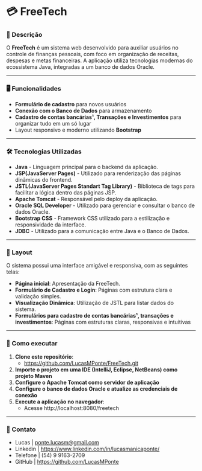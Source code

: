 # 💳 FreeTech

### 📖 Descrição


O **FreeTech** é um sistema web desenvolvido para auxiliar usuários no controle de finanças pessoais, com foco em organização de receitas, despesas e metas financeiras. A aplicação utiliza tecnologias modernas do ecossistema Java, integradas a um banco de dados Oracle.

---

### 🖥️ Funcionalidades
- **Formulário de cadastro** para novos usuários
- **Conexão com o Banco de Dados** para armazenamento
- **Cadastro de contas bancárias¹, Transações e Investimentos** para organizar tudo em um só lugar
- Layout responsivo e moderno utilizando **Bootstrap**

---

### 🛠️ Tecnologias Utilizadas
- **Java** - Linguagem principal para o backend da aplicação.
- **JSP(JavaServer Pages)** - Utilizado para renderização das páginas dinâmicas do frontend.
- **JSTL(JavaServer Pages Standart Tag Library)** - Biblioteca de tags para facilitar a lógica dentro das páginas JSP.
- **Apache Tomcat** - Responsável pelo deploy da aplicação.
- **Oracle SQL Developer** - Utilizado para gerenciar e consultar o banco de dados Oracle.
- **Bootstrap CSS** - Framework CSS utilizado para a estilização e responsividade da interface.
- **JDBC** - Utilizado para a comunicação entre Java e o Banco de Dados.

---

### 🎨 Layout
O sistema possui uma interface amigável e responsiva, com as seguintes telas:

- **Página inicial**: Apresentação da FreeTech.
- **Formulário de Cadastro e Login**: Páginas com estrutura clara e validação simples.
- **Visualização Dinâmica**: Utilização de JSTL para listar dados do sistema.
- **Formulários para cadastro de contas bancárias¹, transações e investimentos**: Páginas com estruturas claras, responsivas e intuitivas

--- 

### 🚀 Como executar
1. **Clone este repositório**:
    - https://github.com/LucasMPonte/FreeTech.git
2. **Importe o projeto em uma IDE (IntelliJ, Eclipse, NetBeans) como projeto Maven**
3. **Configure o Apache Tomcat como servidor de aplicação**
4. **Configure o banco de dados Oracle e atualize as credenciais de conexão**
5. **Execute a aplicação no navegador**:
    - Acesse http://localhost:8080/freetech

---


### 📧 Contato
- Lucas | ponte.lucasm@gmail.com
- Linkedin | https://www.linkedin.com/in/lucasmanicaponte/
- Telefone | (54) 9 9163-2709
- GitHub | https://github.com/LucasMPonte